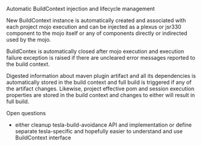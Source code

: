 Automatic BuildContext injection and lifecycle management

New BuildContext instance is automatically created and associated with each
project mojo execution and can be injected as a plexus or jsr330 component
to the mojo itself or any of components directly or indirected used by the
mojo.

BuildContex is automatically closed after mojo execution and execution failure
exception is raised if there are uncleared error messages reported to the 
build context.

Digested information about maven plugin artifact and all its dependencies is
automatically stored in the build context and full build is triggered if any
of the artifact changes. Likewise, project effective pom and session execution
properties are stored in the build context and changes to either will result
in full build.

Open questions

* either cleanup tesla-build-avoidance API and implementation or define 
  separate tesla-specific and hopefully easier to understand and use 
  BuildContext interface
